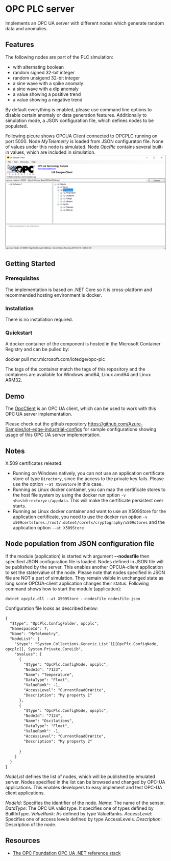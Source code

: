# OPC PLC server
Implements an OPC UA server with different nodes which generate random data and anomalies.

## Features
The following nodes are part of the PLC simulation:
- with alternating boolean
- random signed 32-bit integer
- random unsigend 32-bit integer
- a sine wave with a spike anomaly
- a sine wave with a dip anomaly
- a value showing a positive trend
- a value showing a negative trend

By default everything is enabled, please use command line options to disable certain anomaly or data generation features.
Additionally to simulation mode, a JSON configuration file, which defines nodes to be populated. 

Following picure shows OPCUA Client connected to OPCPLC running on port 5000. Node *MyTelemetry* is loaded from JSON configuraton file. None of values under this node is simulated. Node *OpcPlc* contains several built-in values, which are included in simulation. 
![OPCUA Client](opcplc/images/OpcUAClient.png)

## Getting Started

### Prerequisites

The implementation is based on .NET Core so it is cross-platform and recommended hosting environment is docker.

### Installation

There is no installation required.

### Quickstart

A docker container of the component is hosted in the Microsoft Container Registry and can be pulled by:

docker pull mcr.microsoft.com/iotedge/opc-plc

The tags of the container match the tags of this repository and the containers are available for Windows amd64, Linux amd64 and Linux ARM32. 


## Demo

The [OpcClient](https://github.com/Azure-Samples/iot-edge-opc-client) is an OPC UA client, which can be used to work with this OPC UA server implementation.

Please check out the github repository https://github.com/Azure-Samples/iot-edge-industrial-configs for sample configurations showing usage of this OPC UA server implementation.


## Notes

X.509 certificates releated:

* Running on Windows natively, you can not use an application certificate store of type `Directory`, since the access to the private key fails. Please use the option `--at X509Store` in this case.
* Running as Linux docker container, you can map the certificate stores to the host file system by using the docker run option `-v <hostdirectory>:/appdata`. This will make the certificate persistent over starts.
* Running as Linux docker container and want to use an X509Store for the application certificate, you need to use the docker run option `-v x509certstores:/root/.dotnet/corefx/cryptography/x509stores` and the application option `--at X509Store`

## Node population from JSON configuration file
If the module (application) is started with argument **--nodesfile** then specified JSON configuration file is loaded.
Nodes defined in JSON file will be published by the server. This enables another OPCUA-client application to set the state/value of the node. Please note that nodes specified in JSON file are NOT a part of simulation. They remain visible in unchanged state as long some OPCUA-client application changes their status.
Following command shows how to start the module (application):
~~~
dotnet opcplc.dll --at X509Store --nodesfile nodesfile.json
~~~
Configuration file looks as described below:
~~~
{
  "$type": "OpcPlc.ConfigFolder, opcplc",
  "NamespaceId": 7,
  "Name": "MyTelemetry",
  "NodeList": {
    "$type": "System.Collections.Generic.List`1[[OpcPlc.ConfigNode, opcplc]], System.Private.CoreLib",
    "$values": [
      {
        "$type": "OpcPlc.ConfigNode, opcplc",
        "NodeId": "7123",
        "Name": "Temperature",
        "DataType": "Float",
        "ValueRank": -1,
        "AccessLevel": "CurrentReadOrWrite",
        "Description": "My property 1"
      },
      {
        "$type": "OpcPlc.ConfigNode, opcplc",
        "NodeId": "7124",
        "Name": "Oscilations",
        "DataType": "Float",
        "ValueRank": -1,
        "AccessLevel": "CurrentReadOrWrite",
        "Description": "My property 2"
     
      }
    ]
  }
}
~~~
*NodeList* defines the list of nodes, which will be published by emulated server. Nodes specified in the list can be browsed and changed by OPC-UA applications. This enables developers to easy implement and test OPC-UA client applications. 

*NodeId*: Specifies the identifier of the node.
*Name*: The name of the sensor.
*DataType*: The OPC UA valid type. It specifies one of types defined by BuiltInType.
*ValueRank*: As defined by type ValueRanks.
*AccessLevel*: Specifies one of access levels defined by type AccessLevels.
*Description*: Description of the node.

## Resources

- [The OPC Foundation OPC UA .NET reference stack](https://github.com/OPCFoundation/UA-.NETStandard)
